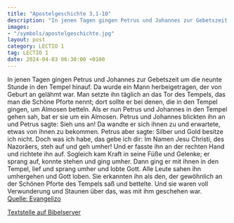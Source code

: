 ```yaml
---
title: "Apostelgeschichte 3,1-10"
description: "In jenen Tagen gingen Petrus und Johannes zur Gebetszeit um die neunte Stunde in den Tempel hinauf. Da wurde ein Mann herbeigetragen, der von Geburt an gelähmt war. Man setzte ihn täglich an das Tor des Tempels, das man die Schöne Pforte nennt; dort sollte er bei denen, die in de...."
images:
- "/symbols/apostelgeschichte.jpg"
layout: post
category: LECTIO 1
tag: LECTIO 1
date: 2024-04-03 06:30:00 +0100
---
```

In jenen Tagen gingen Petrus und Johannes zur Gebetszeit um die neunte Stunde in den Tempel hinauf.
Da wurde ein Mann herbeigetragen, der von Geburt an gelähmt war. Man setzte ihn täglich an das Tor des Tempels, das man die Schöne Pforte nennt; dort sollte er bei denen, die in den Tempel gingen, um Almosen betteln.<!--more-->
Als er nun Petrus und Johannes in den Tempel gehen sah, bat er sie um ein Almosen.
Petrus und Johannes blickten ihn an und Petrus sagte: Sieh uns an!
Da wandte er sich ihnen zu und erwartete, etwas von ihnen zu bekommen.
Petrus aber sagte: Silber und Gold besitze ich nicht. Doch was ich habe, das gebe ich dir: Im Namen Jesu Christi, des Nazoräers, steh auf und geh umher!
Und er fasste ihn an der rechten Hand und richtete ihn auf. Sogleich kam Kraft in seine Füße und Gelenke;
er sprang auf, konnte stehen und ging umher. Dann ging er mit ihnen in den Tempel, lief und sprang umher und lobte Gott.
Alle Leute sahen ihn umhergehen und Gott loben.
Sie erkannten ihn als den, der gewöhnlich an der Schönen Pforte des Tempels saß und bettelte. Und sie waren voll Verwunderung und Staunen über das, was mit ihm geschehen war.<br>
[Quelle: Evangelizo](https://evangeliumtagfuertag.org/DE/gospel)

[Textstelle auf Bibelserver](https://www.bibleserver.com/EU/Apostelgeschichte3,1-10)
